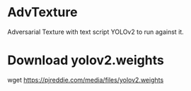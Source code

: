 # AdvTexture
Adversarial Texture with text script YOLOv2 to run against it.





# Download yolov2.weights
wget https://pjreddie.com/media/files/yolov2.weights
